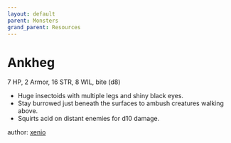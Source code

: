 ```yaml
---
layout: default
parent: Monsters
grand_parent: Resources
---
```


# Ankheg

7 HP, 2 Armor, 16 STR, 8 WIL, bite (d8)  

- Huge insectoids with multiple legs and shiny black eyes.  
- Stay burrowed just beneath the surfaces to ambush creatures walking above.  
- Squirts acid on distant enemies for d10 damage.  

author: [xenio](https://xenioinabottle.blogspot.com)
